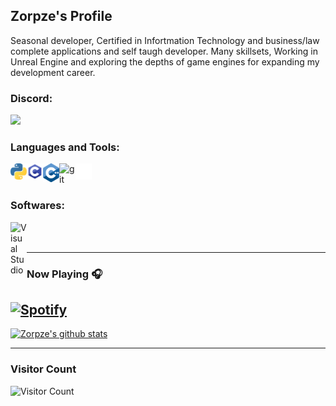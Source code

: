 ## Zorpze's Profile

Seasonal developer, Certified in Infortmation Technology and business/law complete applications and self taugh developer.
Many skillsets, Working in Unreal Engine and exploring the depths of game engines for expanding my development career.

### Discord:
<p align="left">
  <a href="https://github.com/OfficialZorpze">
    <img src="https://discord.c99.nl/widget/theme-2/787520378578796564.png"/>
     </a>
</p>

### Languages and Tools:




<a href="https://www.python.org" target="_blank"> <img align="left" alt="Python" width="26px" src="https://github.com/Aakarsh-B/trying-repos/blob/master/python-5.svg?raw=true"/> </a>
<a href="https://www.cprogramming.com/" target="_blank"> <img align="left" alt="C" width="26px" src="https://github.com/Aakarsh-B/trying-repos/blob/master/c-programming.png"/> </a>
<a href="https://www.w3schools.com/cpp/" target="_blank"> <img align="left" alt="C++" width="26px" src="https://github.com/Aakarsh-B/trying-repos/blob/master/c++.png"/> </a>
<a href="https://git-scm.com/" target="_blank"> <img align="left" alt="git" width="26px" src="https://www.vectorlogo.zone/logos/git-scm/git-scm-icon.svg"/> </a>
<img align="left" alt="GitHub" width="26px" src="https://github.com/Aakarsh-B/trying-repos/blob/master/github.svg" />
<br />
<br />
### Softwares:

<img align="left" alt="Visual Studio" width="26px" src="https://cdn.discordapp.com/attachments/861416164771758111/927386834760261632/58482afbcef1014c0b5e4a21.png" />


<br />
<br />

---



### Now Playing 🎧

[![Spotify](https://novatorem-g77gvwi77-surgecheats.vercel.app/api/spotify)](https://open.spotify.com/user/Zorpze)
---

[![Zorpze's github stats](https://github-readme-stats.vercel.app/api?username=OfficialZorpze&include_all_commits=true&count_private=true&show_icons=true&line_height=20&title_color=FFFFFF&icon_color=FFFFFF&text_color=FFFFFF&bg_color=0D1117)](https://github.com/anuraghazra/github-readme-stats)

---
### Visitor Count
![Visitor Count](https://profile-counter.glitch.me/8BitJonny/count.svg)
